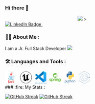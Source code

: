 ### Hi there 👋
<div id="header" align="center">
  
 
  <img src="https://media.giphy.com/media/CuuSHzuc0O166MRfjt/giphy.gif"/>
  >
</div>


<div id="badges">
  <a href="https://www.linkedin.com/in/elif-beyza-belhan-638b891b7">
    <img src="https://img.shields.io/badge/LinkedIn-blue?style=for-the-badge&logo=linkedin&logoColor=white" alt="LinkedIn Badge"/>
  </a>

 <img src="https://komarev.com/ghpvc/?username=Ms-elliebb&style=flat-square&color=blue" alt=""/>

 ### :woman_technologist: About Me :

 I am a Jr. Full Stack Developer <img src="https://media.giphy.com/media/WUlplcMpOCEmTGBtBW/giphy.gif" width="30"> 

 ### :hammer_and_wrench: Languages and Tools :
<div>
<img src="https://github.com/devicons/devicon/blob/master/icons/java/java-original-wordmark.svg" title="Java" alt="Java" width="40" height="40"/>&nbsp;
<img src="https://github.com/devicons/devicon/blob/master/icons/unrealengine/unrealengine-original.svg" title="cplusplus" alt="cplusplus" width="40" height="40"/>&nbsp;
<img src="https://github.com/devicons/devicon/blob/master/icons/vscode/vscode-original-wordmark.svg" title="vscode" alt="vscode" width="40" height="40" color="white" "/>&nbsp;
<img src="https://github.com/devicons/devicon/blob/master/icons/spring/spring-original-wordmark.svg" title="spring" alt="spring" width="40" height="40"/>&nbsp;
<img src="https://github.com/devicons/devicon/blob/master/icons/python/python-original-wordmark.svg" title="python" alt="python" width="40" height="40"/>&nbsp;
<img src="https://github.com/devicons/devicon/blob/master/icons/cplusplus/cplusplus-line.svg" title="cplusplus" alt="cplusplus" width="40" height="40"/>&nbsp;

  </div>
### :fire: My Stats :

[![GitHub Streak](http://github-readme-streak-stats.herokuapp.com?user=Ms-elliebb&theme=dark&background=000000)](https://git.io/streak-stats)
<a href="https://git.io/streak-stats"><img src="https://github-readme-streak-stats.herokuapp.com?user=Ms-elliebb&theme=rose&border_radius=5&mode=weekly" alt="GitHub Streak" /></a>

 
<!--
**Ms-elliebb/Ms-elliebb** is a ✨ _special_ ✨ repository because its `README.md` (this file) appears on your GitHub profile.

Here are some ideas to get you started:

- 🔭 I’m currently working on ...
- 🌱 I’m currently learning ...
- 👯 I’m looking to collaborate on ...
- 🤔 I’m looking for help with ...
- 💬 Ask me about ...
- 📫 How to reach me: ...
- 😄 Pronouns: ...
- ⚡ Fun fact: ...
-->
